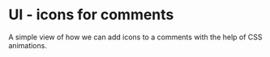 # UI - icons for comments
A simple view of how we can add icons to a comments with the help of CSS animations.
